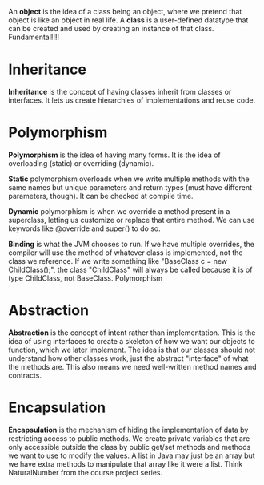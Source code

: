 An **object** is the idea of a class being an object, where we pretend that object is like an object in real life.
A **class** is a user-defined datatype that can be created and used by creating an instance of that class. Fundamental!!!!

# Inheritance
**Inheritance** is the concept of having classes inherit from classes or interfaces. It lets us create hierarchies of implementations and reuse code. 

# Polymorphism
**Polymorphism** is the idea of having many forms. It is the idea of overloading (static) or overriding (dynamic). 

**Static** polymorphism overloads when we write multiple methods with the same names but unique parameters and return types (must have different parameters, though). It can be checked at compile time. 

**Dynamic** polymorphism is when we override a method present in a superclass, letting us customize or replace that entire method. We can use keywords like @override and super() to do so. 

**Binding** is what the JVM chooses to run. If we have multiple overrides, the compiler will use the method of whatever class is implemented, not the class we reference. If we write something like "BaseClass c = new ChildClass();", the class "ChildClass" will always be called because it is of type ChildClass, not BaseClass. Polymorphism

# Abstraction
**Abstraction** is the concept of intent rather than implementation. This is the idea of using interfaces to create a skeleton of how we want our objects to function, which we later implement. The idea is that our classes should not understand how other classes work, just the abstract "interface" of what the methods are. This also means we need well-written method names and contracts. 
# Encapsulation
**Encapsulation** is the mechanism of hiding the implementation of data by restricting access to public methods. We create private variables that are only accessible outside the class by public get/set methods and methods we want to use to modify the values. A list in Java may just be an array but we have extra methods to manipulate that array like it were a list. Think NaturalNumber from the course project series. 



